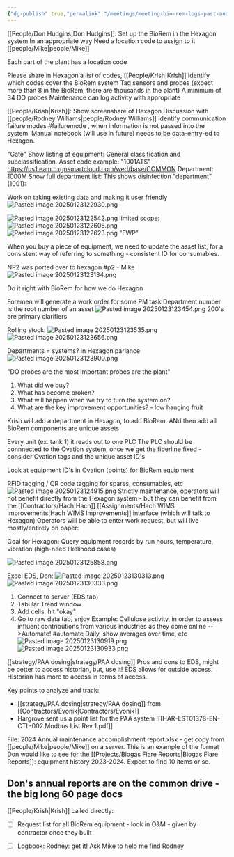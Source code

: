 ```yaml
---
{"dg-publish":true,"permalink":"/meetings/meeting-bio-rem-logs-past-and-future/","noteIcon":"","created":"2025-01-23T12:14:06.743-06:00"}
---
```


[[People/Don Hudgins\|Don Hudgins]]: 
Set up the BioRem in the Hexagon system
In an appropriate way
Need a location code to assign to it [[people/Mike\|people/Mike]]

Each part of the plant has a location code

Please share in Hexagon a list of codes, [[People/Krish\|Krish]]
Identify which codes cover the BioRem system
Tag sensors and probes (expect more than 8 in the BioRem, there are thousands in the plant)
A minimum of 34 DO probes
Maintenance can log activity with appropriate

[[People/Krish\|Krish]]:
Show screenshare of Hexagon
Discussion with [[people/Rodney Williams\|people/Rodney Williams]]
Identify communication failure modes #failuremode , when information is not passed into the system.
Manual notebook (will use in future) needs to be data-entry-ed to Hexagon.

"Gate"
Show listing of equipment: General classification and subclassification.
Asset code example: "1001ATS"
https://us1.eam.hxgnsmartcloud.com/wed/base/COMMON
Department: 1000M
Show full department list:
This shows disinfection "department" (1001):

Work on taking existing data and making it user friendly
![Pasted image 20250123122930.png](/img/user/Pasted%20image%2020250123122930.png)


![Pasted image 20250123122542.png](/img/user/Pasted%20image%2020250123122542.png)
limited scope: ![Pasted image 20250123122605.png](/img/user/Pasted%20image%2020250123122605.png)
![Pasted image 20250123122623.png](/img/user/Pasted%20image%2020250123122623.png)
"EWP"

When you buy a piece of equipment, we need to update the asset list, for a consistent way of referring to something - consistent ID for consumables.

NP2 was ported over to hexagon #p2 - Mike
![Pasted image 20250123123134.png](/img/user/Pasted%20image%2020250123123134.png)

Do it right with BioRem for how we do Hexagon

Foremen will generate a work order for  some PM task
Department number is the root number of an asset
![Pasted image 20250123123454.png](/img/user/Pasted%20image%2020250123123454.png)
200's are primary clarifiers

Rolling stock:
![Pasted image 20250123123535.png](/img/user/Pasted%20image%2020250123123535.png)
![Pasted image 20250123123656.png](/img/user/Pasted%20image%2020250123123656.png)

Departments = systems? in Hexagon parlance
![Pasted image 20250123123900.png](/img/user/Pasted%20image%2020250123123900.png)

"DO probes are the most important probes are the plant"

1. What did we buy?
2. What has become broken?
3. What will happen when we try to turn the system on?
4. What are the key improvement opportunities? - low hanging fruit

Krish will add a department in Hexagon, to add BioRem. ANd then add all BioRem components are unique assets

Every unit (ex. tank 1) it reads out to one PLC
The PLC should be connnected to the Ovation system, once we get the fiberline fixed - consider Ovation tags and the unique asset ID's

Look at equipment ID's in Ovation (points) for BioRem equipment

RFID tagging / QR code tagging for spares, consumables, etc
![Pasted image 20250123124915.png](/img/user/Pasted%20image%2020250123124915.png)
Strictly maintenance, operators will not benefit directly from the Hexagon system - but they can benefit from the [[Contractors/Hach\|Hach]] [[Assignments/Hach WIMS Improvements\|Hach WIMS Improvements]] interface (which will talk to Hexagon)
Operators will be able to enter work request, but will live mostly/entirely on paper:

Goal for Hexagon:
Query equipment records by run hours, temperature, vibration (high-need likelihood cases)


![Pasted image 20250123125858.png](/img/user/Pasted%20image%2020250123125858.png)

Excel EDS, Don:
![Pasted image 20250123130313.png](/img/user/Pasted%20image%2020250123130313.png)
![Pasted image 20250123130333.png](/img/user/Pasted%20image%2020250123130333.png)

1. Connect to server (EDS tab)
2. Tabular Trend window
3. Add cells, hit "okay"
4. Go to raw data tab, enjoy
Example: Cellulose activity, in order to assess influent contributions from various industries as they come online
-->Automate! #automate
Daily, show averages over time, etc
![Pasted image 20250123130919.png](/img/user/Pasted%20image%2020250123130919.png)
![Pasted image 20250123130933.png](/img/user/Pasted%20image%2020250123130933.png)

[[strategy/PAA dosing\|strategy/PAA dosing]]
Pros and cons to EDS, might be better to access historian, but, use it!
EDS allows for outside access.
Historian has more to access in terms of access.

Key points to analyze and track:
- [[strategy/PAA dosing\|strategy/PAA dosing]] from [[Contractors/Evonik\|Contractors/Evonik]] 
- Hargrove sent us a point list for the PAA system
![[HAR-LST01378-EN-CTL-002 Modbus List Rev 1.pdf]]

File: 2024 Annual maintenance accomplishment report.xlsx - get copy from [[people/Mike\|people/Mike]] on a server. This is an example of the format Don would like to see for the [[Projects/Biogas Flare Reports\|Biogas Flare Reports]]: equipment history 2023-2024.
Expect to find 10 items or so. 


Don's annual reports are on the common drive  - the big long 60 page docs
--
[[People/Krish\|Krish]] called directly:
- [ ] Request list for all BioRem equipment - look in O&M - given by contractor once they built 
- [ ] Logbook: Rodney: get it! Ask Mike to help me find Rodney





